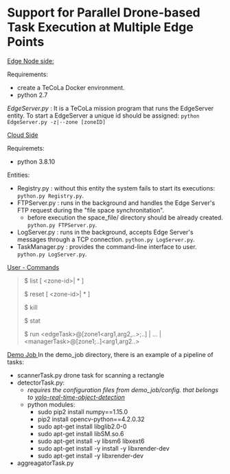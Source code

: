 # Support for Parallel Drone-based Task Execution at Multiple Edge Points

<u> Edge Node side: </u>

Requirements: 
- create a TeCoLa Docker environment. 
- python 2.7

*EdgeServer.py* : It is a TeCoLa mission program that runs the EdgeServer entity. To start a EdgeServer a unique id should be assigned:
 ``` python EdgeServer.py -z|--zone [zoneID] ```

<u> Cloud Side </u>

Requiremets:
- python 3.8.10

Entities:
- Registry.py : without this entity the system fails to start its executions:
``` python.py Registry.py ```.
- FTPServer.py : runs in the background and handles the Edge Server's FTP request during the "file space synchronitation".
    - before execution the space_file/ directory should be already created. 
 ``` python.py FTPServer.py ```.
 - LogServer.py : runs in the background, accepts Edge Server's messages through a TCP connection.
  ``` python.py LogServer.py ```.
 - TaskManager.py : provides the command-line interface to user.
  ``` python.py LogServer.py ```.
  
  <u> User - Commands </u>
  > $ list [ \<zone-id\>| \* ]
  > 
  > $ reset  [ \<zone-id\>| \* ]
  >
  > $ kill
  > 
  > $ stat
  >
  > $ run \<edgeTask\>@[zone1<arg1,arg2,..>;..] | ... | \<managerTask\>@[zone1;..]<arg1,arg2..>

  <u> Demo Job </u>
  In the demo_job directory, there is an example of a pipeline of tasks:
  * scannerTask.py drone task for scanning a rectangle
  * detectorTask.py: 
      - *requires the configuration files from demo_job/config. that belongs to [yolo-real-time-object-detection](https://pjreddie.com/darknet/yolo/)*
      - python modules:
        - sudo pip2 install numpy==1.15.0
        - pip2 install opencv-python==4.2.0.32
        - sudo apt-get install libglib2.0-0
        - sudo apt-get install libSM.so.6
        - sudo apt-get install -y libsm6 libxext6
        - sudo apt-get install -y install -y libxrender-dev
        - sudo apt-get install -y  libxrender-dev
   * aggreagatorTask.py
